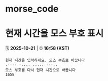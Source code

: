 # morse_code
# 현재 시간을 모스 부호 표시
<!-- MORSE_TIME_START -->
🗓️ **2025-10-21** | ⏰ **16:58 (KST)**

```
현재 시간을 입력하세요. 모스 부호로 바꿉니다
.---- -.... ..... ---..
모스 부호를 다시 현재 시간으로 바꿉니다
1658
```
<!-- MORSE_TIME_END -->
